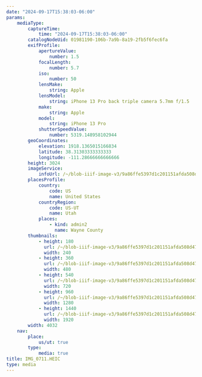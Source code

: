 ```yaml
---
date: "2024-09-17T15:38:03-06:00"
params:
    mediaType:
        captureTime:
            time: "2024-09-17T15:38:03-06:00"
        catalogNodeUid: 01981190-106b-7a9b-8a19-2fb5f6fec6fa
        exifProfile:
            apertureValue:
                number: 1.5
            focalLength:
                number: 5.7
            iso:
                number: 50
            lensMake:
                string: Apple
            lensModel:
                string: iPhone 13 Pro back triple camera 5.7mm f/1.5
            make:
                string: Apple
            model:
                string: iPhone 13 Pro
            shutterSpeedValue:
                number: 5319.148958102944
        geoCoordinates:
            elevation: 1918.1365015166834
            latitude: 38.31303333333333
            longitude: -111.28666666666666
        height: 3024
        imageService:
            infoUrl: /~/blob-iiif-image-v3/9a86ffe5397d1c201151afda508d47066fb78cdaec3b710e07e2e85e997feff9/info.json
        placesProfile:
            country:
                code: US
                name: United States
            countryRegion:
                code: US-UT
                name: Utah
            places:
                - kind: admin2
                  name: Wayne County
        thumbnails:
            - height: 180
              url: /~/blob-iiif-image-v3/9a86ffe5397d1c201151afda508d47066fb78cdaec3b710e07e2e85e997feff9/full/240%2C180/0/default.jpg
              width: 240
            - height: 360
              url: /~/blob-iiif-image-v3/9a86ffe5397d1c201151afda508d47066fb78cdaec3b710e07e2e85e997feff9/full/480%2C360/0/default.jpg
              width: 480
            - height: 540
              url: /~/blob-iiif-image-v3/9a86ffe5397d1c201151afda508d47066fb78cdaec3b710e07e2e85e997feff9/full/720%2C540/0/default.jpg
              width: 720
            - height: 960
              url: /~/blob-iiif-image-v3/9a86ffe5397d1c201151afda508d47066fb78cdaec3b710e07e2e85e997feff9/full/1280%2C960/0/default.jpg
              width: 1280
            - height: 1440
              url: /~/blob-iiif-image-v3/9a86ffe5397d1c201151afda508d47066fb78cdaec3b710e07e2e85e997feff9/full/1920%2C1440/0/default.jpg
              width: 1920
        width: 4032
    nav:
        place:
            us/ut: true
        type:
            media: true
title: IMG_0711.HEIC
type: media
---
```

